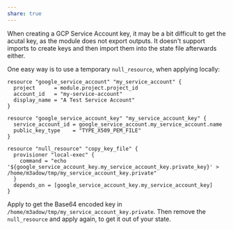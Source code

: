 ```yaml
---
share: true
---
```


When creating a GCP Service Account key, it may be a bit difficult to get the acutal key, as the module does not export outputs. It doesn't support imports to create keys and then import them into the state file afterwards either.

One easy way is to use a  temporary `null_resource`, when applying locally:

```hcl
resource "google_service_account" "my_service_account" {
  project      = module.project.project_id
  account_id   = "my-service-account"
  display_name = "A Test Service Account"
}

resource "google_service_account_key" "my_service_account_key" {
  service_account_id = google_service_account.my_service_account.name
  public_key_type    = "TYPE_X509_PEM_FILE"
}

resource "null_resource" "copy_key_file" {
  provisioner "local-exec" {
    command = "echo '${google_service_account_key.my_service_account_key.private_key}' > /home/m3adow/tmp/my_service_account_key.private"
  }
  depends_on = [google_service_account_key.my_service_account_key]
}
```

Apply to get the Base64 encoded key in `/home/m3adow/tmp/my_service_account_key.private`. Then remove the `null_resource` and apply again, to get it out of your state.